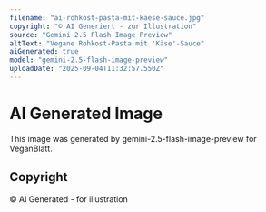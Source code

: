 ```yaml
---
filename: "ai-rohkost-pasta-mit-kaese-sauce.jpg"
copyright: "© AI Generiert - zur Illustration"
source: "Gemini 2.5 Flash Image Preview"
altText: "Vegane Rohkost-Pasta mit 'Käse'-Sauce"
aiGenerated: true
model: "gemini-2.5-flash-image-preview"
uploadDate: "2025-09-04T11:32:57.550Z"
---
```


# AI Generated Image

This image was generated by gemini-2.5-flash-image-preview for VeganBlatt.

## Copyright
© AI Generated - for illustration
